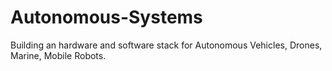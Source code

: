 # Autonomous-Systems
Building an hardware and software stack for Autonomous Vehicles, Drones, Marine, Mobile Robots.
